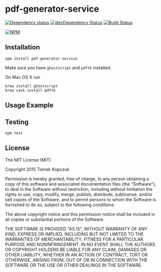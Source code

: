 # pdf-generator-service

[![Dependency status](https://img.shields.io/david/tkopczuk/pdf-generator-service.svg?style=flat)](https://david-dm.org/tkopczuk/pdf-generator-service)
[![devDependency Status](https://img.shields.io/david/dev/tkopczuk/pdf-generator-service.svg?style=flat)](https://david-dm.org/tkopczuk/pdf-generator-service#info=devDependencies)
[![Build Status](https://img.shields.io/travis/tkopczuk/pdf-generator-service.svg?style=flat&branch=master)](https://travis-ci.org/tkopczuk/pdf-generator-service)

[![NPM](https://nodei.co/npm/pdf-generator-service.svg?style=flat)](https://npmjs.org/package/pdf-generator-service)

## Installation

    npm install pdf-generator-service

Make sure you have `ghostscript` and `pdftk` installed. 

On Mac OS X run	
	
	brew install ghostscript
	brew cask install pdftk

## Usage Example

## Testing

    npm test

## License

The MIT License (MIT)

Copyright 2015 Tomek Kopczuk

Permission is hereby granted, free of charge, to any person obtaining a copy
of this software and associated documentation files (the "Software"), to deal
in the Software without restriction, including without limitation the rights
to use, copy, modify, merge, publish, distribute, sublicense, and/or sell
copies of the Software, and to permit persons to whom the Software is
furnished to do so, subject to the following conditions:

The above copyright notice and this permission notice shall be included in
all copies or substantial portions of the Software.

THE SOFTWARE IS PROVIDED "AS IS", WITHOUT WARRANTY OF ANY KIND, EXPRESS OR
IMPLIED, INCLUDING BUT NOT LIMITED TO THE WARRANTIES OF MERCHANTABILITY,
FITNESS FOR A PARTICULAR PURPOSE AND NONINFRINGEMENT. IN NO EVENT SHALL THE
AUTHORS OR COPYRIGHT HOLDERS BE LIABLE FOR ANY CLAIM, DAMAGES OR OTHER
LIABILITY, WHETHER IN AN ACTION OF CONTRACT, TORT OR OTHERWISE, ARISING FROM,
OUT OF OR IN CONNECTION WITH THE SOFTWARE OR THE USE OR OTHER DEALINGS IN
THE SOFTWARE.
